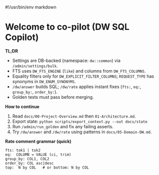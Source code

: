 #!/usr/bin/env markdown
# Welcome to co-pilot (DW SQL Copilot)

**TL;DR**
- Settings are DB-backed (namespace: `dw::common`) via `/admin/settings/bulk`.
- FTS uses `DW_FTS_ENGINE` (`like`) and columns from `DW_FTS_COLUMNS`.
- Equality filters only for `DW_EXPLICIT_FILTER_COLUMNS`; `REQUEST_TYPE` has synonyms in `DW_ENUM_SYNONYMS`.
- `/dw/answer` builds SQL; `/dw/rate` applies instant fixes (`fts:`, `eq:`, `group_by:`, `order_by:`).
- Golden tests must pass before merging.

**How to continue**
1. Read `docs/00-Project-Overview.md` then `01-Architecture.md`.
2. Export state: `python scripts/export_context.py --out docs/state`
3. Run `/admin/run_golden` and fix any failing asserts.
4. Try `/dw/answer` and `/dw/rate` using patterns in `docs/05-Domain-DW.md`.

**Rate comment grammar (quick)**
```
fts: tok1 | tok2
eq:  COLUMN = VALUE (ci, trim)
group_by: COL1, COL2
order_by: COL asc|desc
top:  N by COL   # or bottom: N by COL
```
